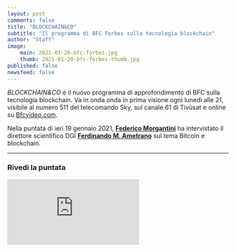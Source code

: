 ```yaml
---
layout: post
comments: false
title: "BLOCKCHAIN&CO"
subtitle: "Il programma di BFC Forbes sulla tecnologia blockchain" 
author: "Staff"
image:
    main: 2021-01-20-bfc-forbes.jpg
    thumb: 2021-01-20-bfc-forbes-thumb.jpg
published: false
newsfeed: false
---
```


_BLOCKCHAIN&CO_ è il nuovo programma di approfondimento di BFC sulla tecnologia blockchain. Va in onda onda in prima visione ogni lunedì alle 21, visibile al numero 511 del telecomando Sky, sul canale 61 di Tivùsat e online su [Bfcvideo.com](https://2021-01-20-bfc-forbes.com/category/forbes/blockchain-and-co/).

Nella puntata di ieri 19 gennaio 2021, [**Federico Morgantini**](https://www.linkedin.com/in/federico-morgantini/) ha intervistato il direttore scientifico DGI [**Ferdinando M. Ametrano**](https://ametrano.net/) sul tema Bitcoin e blockchain.

---

### Rivedi la puntata

<div class='embed-container'>
    <iframe
        title="vimeo-player"
        src="https://player.vimeo.com/video/501940562"
        allow="accelerometer; autoplay; encrypted-media; gyroscope; picture-in-picture"
        frameborder="0"
        allowfullscreen>
    </iframe>
</div>
